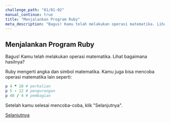 ```yaml
---
challenge_path: "01/01-02"
manual_continue: true
title: "Menjalankan Program Ruby"
meta_description: "Bagus! Kamu telah melakukan operasi matematika. Lihat bagaimana hasilnya? Ruby mengerti angka dan simbol matematika. Kamu juga bisa mencoba operasi matematika lain."
---
```


## Menjalankan Program Ruby

Bagus! Kamu telah melakukan operasi matematika. Lihat bagaimana hasilnya?

Ruby mengerti angka dan simbol matematika. Kamu juga bisa mencoba operasi matematika lain seperti:

```ruby
p 4 * 10 # perkalian
p 5 - 12 # pengurangan
p 40 / 4 # pembagian
```

Setelah kamu selesai mencoba-coba, klik "Selanjutnya".

<div class="cta-with-btn">
	<a href="02.html" class="btn-cta btn-cta-selanjutnya js-challenge-link">Selanjutnya</a>
</div>
